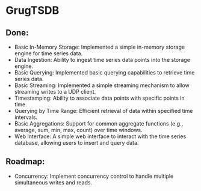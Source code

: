 # GrugTSDB

## Done:
* Basic In-Memory Storage: Implemented a simple in-memory storage engine for time series data.
* Data Ingestion: Ability to ingest time series data points into the storage engine.
* Basic Querying: Implemented basic querying capabilities to retrieve time series data.
* Basic Streaming: Implemented a simple streaming mechanism to allow streaming writes to a UDP client.
* Timestamping: Ability to associate data points with specific points in time.
* Querying by Time Range: Efficient retrieval of data within specified time intervals.
* Basic Aggregations: Support for common aggregate functions (e.g., average, sum, min, max, count) over time windows.
* Web Interface: A simple web interface to interact with the time series database, allowing users to insert and query data.

## Roadmap:
* Concurrency: Implement concurrency control to handle multiple simultaneous writes and reads.